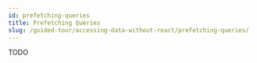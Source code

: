 ```yaml
---
id: prefetching-queries
title: Prefetching Queries
slug: /guided-tour/accessing-data-without-react/prefetching-queries/
---
```

TODO
